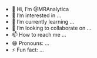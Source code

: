 - 👋 Hi, I’m @MRAnalytica
- 👀 I’m interested in ...
- 🌱 I’m currently learning ...
- 💞️ I’m looking to collaborate on ...
- 📫 How to reach me ...
- 😄 Pronouns: ...
- ⚡ Fun fact: ...

<!---
MRAnalytica/MRAnalytica is a ✨ special ✨ repository because its `README.md` (this file) appears on your GitHub profile.
You can click the Preview link to take a look at your changes.
--->

